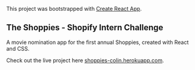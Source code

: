This project was bootstrapped with [Create React App](https://github.com/facebook/create-react-app).

## The Shoppies - Shopify Intern Challenge

A movie nomination app for the first annual Shoppies, created with React and CSS.

Check out the live project here [shoppies-colin.herokuapp.com](https://shoppies-colin.herokuapp.com/).
